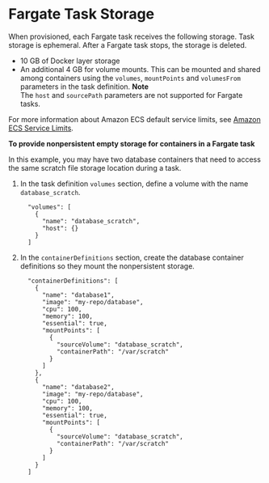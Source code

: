# Fargate Task Storage<a name="fargate-task-storage"></a>

When provisioned, each Fargate task receives the following storage\. Task storage is ephemeral\. After a Fargate task stops, the storage is deleted\.
+ 10 GB of Docker layer storage
+ An additional 4 GB for volume mounts\. This can be mounted and shared among containers using the `volumes`, `mountPoints` and `volumesFrom` parameters in the task definition\.
**Note**  
The `host` and `sourcePath` parameters are not supported for Fargate tasks\.

For more information about Amazon ECS default service limits, see [Amazon ECS Service Limits](service-limits.md)\.

**To provide nonpersistent empty storage for containers in a Fargate task**

In this example, you may have two database containers that need to access the same scratch file storage location during a task\.

1. In the task definition `volumes` section, define a volume with the name `database_scratch`\.

   ```
     "volumes": [
       {
         "name": "database_scratch",
         "host": {}
       }
     ]
   ```

1. In the `containerDefinitions` section, create the database container definitions so they mount the nonpersistent storage\.

   ```
     "containerDefinitions": [
       {
         "name": "database1",
         "image": "my-repo/database",
         "cpu": 100,
         "memory": 100,
         "essential": true,
         "mountPoints": [
           {
             "sourceVolume": "database_scratch",
             "containerPath": "/var/scratch"
           }
         ]
       },
       {
         "name": "database2",
         "image": "my-repo/database",
         "cpu": 100,
         "memory": 100,
         "essential": true,
         "mountPoints": [
           {
             "sourceVolume": "database_scratch",
             "containerPath": "/var/scratch"
           }
         ]
       }
     ]
   ```